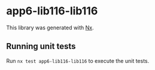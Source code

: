 # app6-lib116-lib116

This library was generated with [Nx](https://nx.dev).

## Running unit tests

Run `nx test app6-lib116-lib116` to execute the unit tests.
